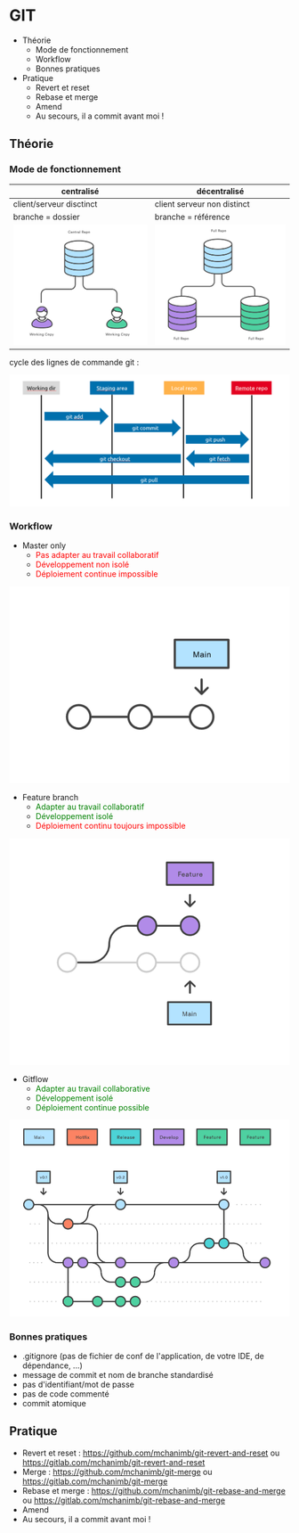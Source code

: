 # GIT

- Théorie
   - Mode de fonctionnement
   - Workflow
   - Bonnes pratiques
- Pratique 
   - Revert et reset
   - Rebase et merge
   - Amend 
   - Au secours, il a commit avant moi !

## Théorie

### Mode de fonctionnement

|             centralisé            |     décentralisé                |
| --------------------------------- | ---------------------------     |
| client/serveur disctinct          |     client serveur non distinct |
|        branche = dossier          |        branche = référence      | 
|  ![svnrepo](assets/svn-repo.png)  | ![gitrepo](assets/git-repo.png) |

cycle des lignes de commande git :

![cycle](assets/git.png)

### Workflow

- Master only
   - <font color="red"> Pas adapter au travail collaboratif </font>
   - <font color="red"> Développement non isolé </font>
   - <font color="red"> Déploiement continue impossible </font>
   
![master](assets/master-only.png)

- Feature branch
   - <font color="green"> Adapter au travail collaboratif </font>
   - <font color="green"> Développement isolé </font>
   - <font color="red"> Déploiement continu toujours impossible </font>

![feature](assets/feature-branch.png)

- Gitflow
   - <font color="green"> Adapter au travail collaborative </font>
   - <font color="green"> Développement isolé </font>
   - <font color="green"> Déploiement continue possible </font>

![gitflow](assets/gitflow.png)

### Bonnes pratiques

- .gitignore (pas de fichier de conf de l'application, de votre IDE, de dépendance, ...)
- message de commit et nom de branche standardisé
- pas d'identifiant/mot de passe
- pas de code commenté 
- commit atomique

## Pratique

- Revert et reset : https://github.com/mchanimb/git-revert-and-reset ou https://gitlab.com/mchanimb/git-revert-and-reset
- Merge : https://github.com/mchanimb/git-merge ou https://gitlab.com/mchanimb/git-merge 
- Rebase et merge : https://github.com/mchanimb/git-rebase-and-merge ou https://gitlab.com/mchanimb/git-rebase-and-merge 
- Amend
- Au secours, il a commit avant moi !
